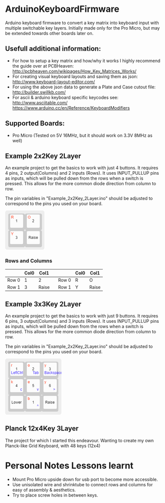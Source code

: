 # ArduinoKeyboardFirmware
Arduino keyboard firmware to convert a key matrix into keyboard input with multiple switchable key layers. Initially made only for the Pro Micro, but may be extended towards other boards later on.

## Usefull additional information:
* For how to setup a key matrix and how/why it works I highly recommend the guide over at PCBHeaven:  
http://pcbheaven.com/wikipages/How_Key_Matrices_Works/
* For creating visual keyboard layouts and saving them as json:  
http://www.keyboard-layout-editor.com/
* For using the above json data to generate a Plate and Case cutout file:  
http://builder.swillkb.com/
* For ascii & arduino keyboard specific keycodes see:  
http://www.asciitable.com/  
https://www.arduino.cc/en/Reference/KeyboardModifiers

## Supported Boards:
* Pro Micro (Tested on 5V 16MHz, but it should work on 3.3V 8MHz as well)

## Example 2x2Key 2Layer
An example project to get the basics to work with just 4 buttons. 
It requires 4 pins, 2 output(Columns) and 2 inputs (Rows).
It uses INPUT_PULLUP pins as inputs, which will be pulled down from the rows when a switch is pressed.
This allows for the more common diode direction from column to row.

The pin variables in "Example_2x2Key_2Layer.ino" should be adjusted to correspond to the pins you used on your board.

![2x2 keymap layout](https://raw.githubusercontent.com/Ladus/ArduinoKeyboardFirmware/development/ProMicro/Example_2x2Key_2Layer/keyboard-layout.png)

### Rows and Columns

|       | Col0  | Col1  |     |        | Col0  | Col1  |
| ---   | ---   | ---   | --- | ---    | ---   | ---   |
|Row 0  | 1     | 2     |     | Row 0  | R     | O     |
|Row 1  | 3     | Raise |     | Row 1  | Y     | Raise |

## Example 3x3Key 2Layer
An example project to get the basics to work with just 9 buttons. 
It requires 6 pins, 3 output(Columns) and 3 inputs (Rows).
It uses INPUT_PULLUP pins as inputs, which will be pulled down from the rows when a switch is pressed.
This allows for the more common diode direction from column to row.

The pin variables in "Example_2x2Key_2Layer.ino" should be adjusted to correspond to the pins you used on your board.

![3x3 keymap layout](https://raw.githubusercontent.com/Ladus/ArduinoKeyboardFirmware/development/ProMicro/Example_3x3Key_3Layer/keyboard-layout.png)


## Planck 12x4Key 3Layer
The project for which I started this endeavour. Wanting to create my own Planck-like Grid Keyboard, with 48 keys (12x4)

# Personal Notes Lessons learnt
* Mount Pro Micro upside down for usb port to become more accessible.
* Use unisolated wire and shrinktube to connect rows and columns for easy of assembly & aesthetics.
* Try to place screw holes in between keys.
